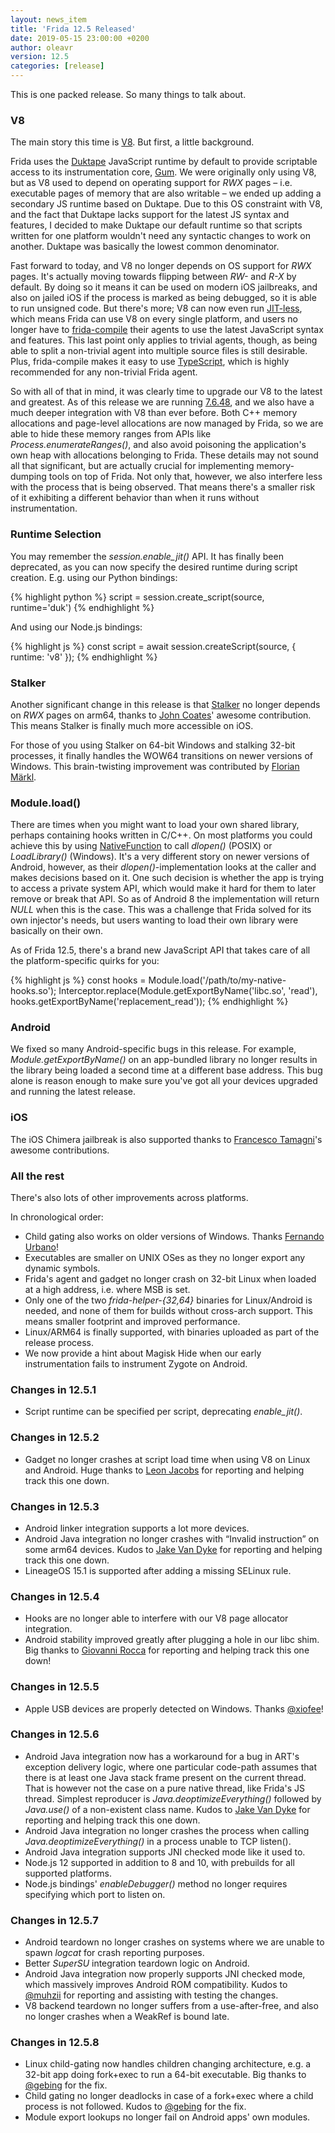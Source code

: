 ```yaml
---
layout: news_item
title: 'Frida 12.5 Released'
date: 2019-05-15 23:00:00 +0200
author: oleavr
version: 12.5
categories: [release]
---
```


This is one packed release. So many things to talk about.

### V8

The main story this time is [V8][]. But first, a little background.

Frida uses the [Duktape][] JavaScript runtime by default to provide
scriptable access to its instrumentation core, [Gum][]. We were
originally only using V8, but as V8 used to depend on operating support
for *RWX* pages – i.e. executable pages of memory that are also
writable – we ended up adding a secondary JS runtime based on Duktape.
Due to this OS constraint with V8, and the fact that Duktape lacks
support for the latest JS syntax and features, I decided to make Duktape
our default runtime so that scripts written for one platform wouldn't
need any syntactic changes to work on another. Duktape was basically the
lowest common denominator.

Fast forward to today, and V8 no longer depends on OS support for *RWX*
pages. It's actually moving towards flipping between *RW-* and *R-X* by
default. By doing so it means it can be used on modern iOS jailbreaks,
and also on jailed iOS if the process is marked as being debugged,
so it is able to run unsigned code. But there's more; V8 can now even run
[JIT-less][], which means Frida can use V8 on every single platform, and
users no longer have to [frida-compile][] their agents to use the latest
JavaScript syntax and features. This last point only applies to trivial
agents, though, as being able to split a non-trivial agent into multiple
source files is still desirable. Plus, frida-compile makes it easy to
use [TypeScript][], which is highly recommended for any non-trivial
Frida agent.

So with all of that in mind, it was clearly time to upgrade our V8 to
the latest and greatest. As of this release we are running [7.6.48][],
and we also have a much deeper integration with V8 than ever before.
Both C++ memory allocations and page-level allocations are now managed
by Frida, so we are able to hide these memory ranges from APIs like
*Process.enumerateRanges()*, and also avoid poisoning the application's
own heap with allocations belonging to Frida. These details may not
sound all that significant, but are actually crucial for implementing
memory-dumping tools on top of Frida. Not only that, however, we also
interfere less with the process that is being observed. That means
there's a smaller risk of it exhibiting a different behavior than when
it runs without instrumentation.

### Runtime Selection

You may remember the *session.enable_jit()* API. It has finally been
deprecated, as you can now specify the desired runtime during script
creation. E.g. using our Python bindings:

{% highlight python %}
script = session.create_script(source, runtime='duk')
{% endhighlight %}

And using our Node.js bindings:

{% highlight js %}
const script = await session.createScript(source, {
  runtime: 'v8'
});
{% endhighlight %}

### Stalker

Another significant change in this release is that [Stalker][] no longer
depends on *RWX* pages on arm64, thanks to [John Coates][]' awesome
contribution. This means Stalker is finally much more accessible on iOS.

For those of you using Stalker on 64-bit Windows and stalking 32-bit
processes, it finally handles the WOW64 transitions on newer versions of
Windows. This brain-twisting improvement was contributed by [Florian Märkl][].

### Module.load()

There are times when you might want to load your own shared library,
perhaps containing hooks written in C/C++. On most platforms you could
achieve this by using [NativeFunction][] to call *dlopen()* (POSIX) or
*LoadLibrary()* (Windows). It's a very different story on newer versions
of Android, however, as their *dlopen()*-implementation looks at the
caller and makes decisions based on it. One such decision is whether
the app is trying to access a private system API, which would make it
hard for them to later remove or break that API. So as of Android 8
the implementation will return *NULL* when this is the case. This was
a challenge that Frida solved for its own injector's needs, but users
wanting to load their own library were basically on their own.

As of Frida 12.5, there's a brand new JavaScript API that takes care of
all the platform-specific quirks for you:

{% highlight js %}
const hooks = Module.load('/path/to/my-native-hooks.so');
Interceptor.replace(Module.getExportByName('libc.so', 'read'),
    hooks.getExportByName('replacement_read'));
{% endhighlight %}

### Android

We fixed so many Android-specific bugs in this release. For example,
*Module.getExportByName()* on an app-bundled library no longer results
in the library being loaded a second time at a different base address.
This bug alone is reason enough to make sure you've got all your devices
upgraded and running the latest release.

### iOS

The iOS Chimera jailbreak is also supported thanks to
[Francesco Tamagni][]'s awesome contributions.

### All the rest

There's also lots of other improvements across platforms.

In chronological order:

- Child gating also works on older versions of Windows.
  Thanks [Fernando Urbano][]!
- Executables are smaller on UNIX OSes as they no longer export any
  dynamic symbols.
- Frida's agent and gadget no longer crash on 32-bit Linux when loaded
  at a high address, i.e. where MSB is set.
- Only one of the two *frida-helper-{32,64}* binaries for Linux/Android
  is needed, and none of them for builds without cross-arch support.
  This means smaller footprint and improved performance.
- Linux/ARM64 is finally supported, with binaries uploaded as part of
  the release process.
- We now provide a hint about Magisk Hide when our early instrumentation
  fails to instrument Zygote on Android.

### Changes in 12.5.1

- Script runtime can be specified per script, deprecating *enable_jit()*.

### Changes in 12.5.2

- Gadget no longer crashes at script load time when using V8 on Linux
  and Android. Huge thanks to [Leon Jacobs][] for reporting and helping
  track this one down.

### Changes in 12.5.3

- Android linker integration supports a lot more devices.
- Android Java integration no longer crashes with “Invalid instruction”
  on some arm64 devices. Kudos to [Jake Van Dyke][] for reporting and
  helping track this one down.
- LineageOS 15.1 is supported after adding a missing SELinux rule.

### Changes in 12.5.4

- Hooks are no longer able to interfere with our V8 page allocator
  integration.
- Android stability improved greatly after plugging a hole in our libc
  shim. Big thanks to [Giovanni Rocca][] for reporting and helping track
  this one down!

### Changes in 12.5.5

- Apple USB devices are properly detected on Windows. Thanks [@xiofee][]!

### Changes in 12.5.6

- Android Java integration now has a workaround for a bug in ART's
  exception delivery logic, where one particular code-path assumes that
  there is at least one Java stack frame present on the current thread.
  That is however not the case on a pure native thread, like Frida's JS
  thread. Simplest reproducer is *Java.deoptimizeEverything()* followed
  by *Java.use()* of a non-existent class name. Kudos to
  [Jake Van Dyke][] for reporting and helping track this one down.
- Android Java integration no longer crashes the process when calling
  *Java.deoptimizeEverything()* in a process unable to TCP listen().
- Android Java integration supports JNI checked mode like it used to.
- Node.js 12 supported in addition to 8 and 10, with prebuilds for all
  supported platforms.
- Node.js bindings' *enableDebugger()* method no longer requires
  specifying which port to listen on.

### Changes in 12.5.7

- Android teardown no longer crashes on systems where we are unable to
  spawn *logcat* for crash reporting purposes.
- Better *SuperSU* integration teardown logic on Android.
- Android Java integration now properly supports JNI checked mode, which
  massively improves Android ROM compatibility. Kudos to [@muhzii][] for
  reporting and assisting with testing the changes.
- V8 backend teardown no longer suffers from a use-after-free, and also
  no longer crashes when a WeakRef is bound late.

### Changes in 12.5.8

- Linux child-gating now handles children changing architecture, e.g. a
  32-bit app doing fork+exec to run a 64-bit executable. Big thanks to
  [@gebing][] for the fix.
- Child gating no longer deadlocks in case of a fork+exec where a child
  process is not followed. Kudos to [@gebing][] for the fix.
- Module export lookups no longer fail on Android apps' own modules.

[V8]: https://v8.dev/
[Duktape]: https://duktape.org/
[Gum]: https://github.com/frida/frida-gum
[JIT-less]: https://v8.dev/blog/jitless
[frida-compile]: https://github.com/oleavr/frida-agent-example
[TypeScript]: https://www.typescriptlang.org/
[7.6.48]: https://chromium.googlesource.com/v8/v8/+/refs/tags/7.6.48
[Stalker]: https://frida.re/docs/javascript-api/#stalker
[John Coates]: https://twitter.com/JohnCoatesDev
[Florian Märkl]: https://twitter.com/thestr4ng3r
[NativeFunction]: https://frida.re/docs/javascript-api/#nativefunction
[Francesco Tamagni]: https://twitter.com/bezjaje
[Fernando Urbano]: https://github.com/ineedblood
[Leon Jacobs]: https://twitter.com/leonjza
[Jake Van Dyke]: https://twitter.com/giantpune
[Giovanni Rocca]: https://twitter.com/iGio90
[@xiofee]: https://github.com/xiofee
[@muhzii]: https://github.com/muhzii
[@gebing]: https://github.com/gebing
